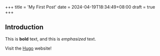 +++
title = 'My First Post'
date = 2024-04-19T18:34:49+08:00
draft = true
+++
## Introduction

This is **bold** text, and this is *emphasized* text.

Visit the [Hugo](https://gohugo.io) website!
